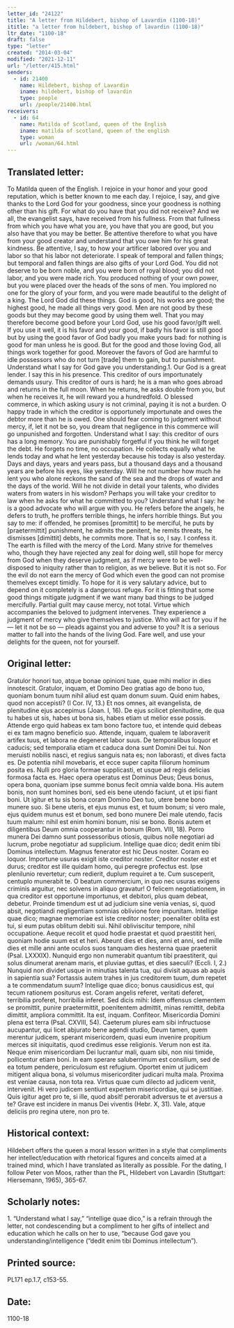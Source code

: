 ```yaml
---
letter_id: "24122"
title: "A letter from Hildebert, bishop of Lavardin (1100-18)"
ititle: "a letter from hildebert, bishop of lavardin (1100-18)"
ltr_date: "1100-18"
draft: false
type: "letter"
created: "2014-03-04"
modified: "2021-12-11"
url: "/letter/415.html"
senders:
  - id: 21400
    name: Hildebert, bishop of Lavardin
    iname: hildebert, bishop of lavardin
    type: people
    url: /people/21400.html
receivers:
  - id: 64
    name: Matilda of Scotland, queen of the English
    iname: matilda of scotland, queen of the english
    type: woman
    url: /woman/64.html
---
```

<h2> Translated letter:</h2>To Matilda queen of the English.
I rejoice in your honor and your good reputation, which is better known to me each day.  I rejoice, I say, and give thanks to the Lord God for your goodness, since your goodness is nothing other than his gift.  For what do you have that you did not receive?  And we all, the evangelist says, have received from his fullness.  From that fullness from which you have what you are, you have that you are good, but you also have that you may be better.  Be attentive therefore to what you have from your good creator and understand that you owe him for his great kindness.  Be attentive, I say, to how your artificer labored over you and labor so that his labor not deteriorate.
I speak of temporal and fallen things; but temporal and fallen things are also gifts of your Lord God.  You did not deserve to be born noble, and you were born of royal blood; you did not labor, and you were made rich.  You produced nothing of your own power, but you were placed over the heads of the sons of men.  You implored no one for the glory of your form, and you were made beautiful to the delight of a king.  The Lord God did these things.  God is good, his works are good; the highest good, he made all things very good.  Men are not good by these goods but they may become good by using them well.  That you may therefore become good before your Lord God, use his good favor/gift well.  If you use it well, it is his favor and your good, if badly his favor is still good but by using the good favor of God badly you make yours bad:  for nothing is good for man unless he is good.  But for the good and those loving God, all things work together for good.
Moreover the favors of God are harmful to idle possessors who do not turn [trade] them to gain, but to punishment.  Understand what I say for God gave you understanding.1.
Our God is a great lender.  I say this in his presence.  This creditor of ours importunately demands usury.  This creditor of ours is hard; he is a man who goes abroad and returns in the full moon.  When he returns, he asks double from you, but when he receives it, he will reward you a hundredfold.  O blessed commerce, in which asking usury is not criminal, paying it is not a burden.  O happy trade in which the creditor is opportunely importunate and owes the debtor more than he is owed.  One should fear coming to judgment without mercy, if, let it not be so,  you dream that negligence in this commerce will go unpunished and forgotten.  Understand what I say:  this creditor of ours has a long memory.  You are punishably forgetful if you think he will forget the debt.  He forgets no time, no occupation.  He collects equally what he lends today and what he lent yesterday because his today is also yesterday.  Days and days, years and years pass, but a thousand days and a thousand years are before his eyes, like yesterday.
Will he not number how much he lent you who alone reckons the sand of the sea and the drops of water and the days of the world.  Will he not divide in detail your talents, who divides waters from waters in his wisdom?  Perhaps you will take your creditor to law when he asks for what he committed to you?  Understand what I say:  he is a good advocate who will argue with you.  He refers before the angels, he defers to truth, he proffers terrible things, he infers horrible things.  But you say to me:  if offended, he promises [promittit] to be merciful, he puts by [praetermittit] punishment, he admits the penitent, he remits threats, he dismisses [dimittit] debts, he commits more.
That is so, I say.  I confess it.  The earth is filled with the mercy of the Lord.  Many strive for themelves who, though they have rejected any zeal for doing well, still hope for mercy from God when they deserve judgment, as if mercy were to be well-disposed to iniquity rather than to religion, as we believe.  But it is not so.  For the evil do not earn the mercy of God which even the good can not promise themelves except timidly.  To hope for it is very salutary advice, but to depend on it completely is a dangerous refuge.  For it is fitting that some good things mitigate judgment if we want many bad things to be judged mercifully.  Partial guilt may cause mercy, not total.  Virtue which accompanies the beloved to judgment intervenes.  They experience a judgment of mercy who give themselves to justice.  Who will act for you if he — let it not be so — pleads against you and adverse to you?  It is a serious matter to fall into the hands of the living God.
Fare well, and use your delights for the queen, not for yourself.
<h2 class="mt-4"> Original letter:</h2>Gratulor honori tuo, atque bonae opinioni tuae, quae mihi melior in dies innotescit. Gratulor, inquam, et Domino Deo gratias ago de bono tuo, quoniam bonum tuum nihil aliud est quam donum suum. Quid enim habes, quod non accepisti? (I Cor. IV, 13.) Et nos omnes, ait evangelista, de plenitudine ejus accepimus (Joan. I, 16). De ejus scilicet plenitudine, de qua tu habes ut sis, habes ut bona sis, habes etiam ut melior esse possis. Attende ergo quid habeas ex tam bono factore tuo, et intende quid debeas ei ex tam magno beneficio suo. Attende, inquam, qualem te laboraverit artifex tuus, et labora ne degeneret labor suus. De temporalibus loquor et caducis; sed temporalia etiam et caduca dona sunt Domini Dei tui. Non meruisti nobilis nasci, et regius sanguis nata es; non laborasti, et dives facta es. De potentia nihil movebaris, et ecce super capita filiorum hominum posita es. Nulli pro gloria formae supplicasti, et usque ad regis delicias formosa facta es. Haec opera operatus est Dominus Deus; Deus bonus, opera bona, quoniam ipse summe bonus fecit omnia valde bona. His autem bonis, non sunt homines boni, sed eis bene utendo faciunt, ut et ipsi fiant boni. Ut igitur et tu sis bona coram Domino Deo tuo, utere bene bono munere suo. Si bene uteris, et ejus munus est, et tuum bonum; si vero male, ejus quidem munus est et bonum, sed bono munere Dei male utendo, facis tuum malum: nihil est enim homini bonum, nisi se bono. Bonis autem et diligentibus Deum omnia cooperantur in bonum (Rom. VIII, 18). Porro munera Dei damno sunt possessoribus otiosis, quibus nolle negotiari ad lucrum, probe negotiatur ad supplicium. Intellige quae dico; dedit enim tibi Dominus intellectum. Magnus fenerator est hic Deus noster. Coram eo loquor. Importune usuras exigit iste creditor noster. Creditor noster est et durus; creditor est ille quidam homo, qui peregre profectus est. Ipse plenilunio revertetur; cum redierit, duplum requiret a te. Cum susceperit, centuplo munerabit te. O beatum commercium, in quo nec usuras exigens criminis arguitur, nec solvens in aliquo gravatur! O felicem negotiationem, in qua creditor est opportune importunus, et debitori, plus quam debeat, debetur. Proinde timendum est ut ad judicium sine venia venias, si, quod absit, negotiandi negligentiam somnias oblivione fore impunitam. Intellige quae dico; magnae memoriae est iste creditor noster; poenaliter oblita est tui, si eum putas oblitum debiti sui. Nihil obliviscitur tempore, nihil occupatione. Aeque recolit et quod hodie praestat et quod praestitit heri, quoniam hodie suum est et heri. Abeunt dies et dies, anni et anni, sed mille dies et mille anni ante oculos suos tanquam dies hesterna quae praeteriit (Psal. LXXXIX). Nunquid ergo non numerabit quantum tibi praestiterit, qui solus dinumerat arenam maris, et pluviae guttas, et dies saeculi? (Eccli. I, 2.) Nunquid non dividet usque in minutias talenta tua, qui divisit aquas ab aquis in sapientia sua? Fortassis autem trahes in jus creditorem tuum, dum repetet a te commendatum suum? Intellige quae dico; bonus causidicus est, qui tecum rationem positurus est. Coram angelis referet, veritati deferet, terribilia proferet, horribilia inferet. Sed dicis mihi: Idem offensus clementem se promittit, punire praetermittit, poenitentem admittit, minas remittit, debita dimittit, ampliora committit. Ita est, inquam. Confiteor. Misericordia Domini plena est terra (Psal. CXVIII, 54). Caeterum plures eam sibi infructuose aucupantur, qui licet abjurato bene agendi studio, Deum tamen, quem merentur judicem, sperant misericordem, quasi eum invenire propitium merces sit iniquitatis, quod credimus esse religionis. Verum non est ita. Neque enim misericordiam Dei lucrantur mali, quam sibi, non nisi timide, pollicentur etiam boni. In eam sperare saluberrimum est consilium, sed de ea totum pendere, periculosum est refugium. Oportet enim ut judicem mitigent aliqua bona, si volumus misericorditer judicari multa mala. Proxima est veniae causa, non tota rea. Virtus quae cum dilecto ad judicem venit, intervenit. Hi vero judicem sentiunt expertem misericordiae, qui se justitiae. Quis igitur aget pro te, si ille, quod absit! perorabit adversus te et aversus a te? Grave est incidere in manus Dei viventis (Hebr. X, 31). Vale, atque deliciis pro regina utere, non pro te.
<h2 class="mt-4"> Historical context:</h2>Hildebert offers the queen a moral lesson written in a style that compliments her intellect/education with rhetorical figures and conceits aimed at a trained mind, which I have translated as literally as possible.
For the dating, I follow Peter von Moos, rather than the PL, Hildebert von Lavardin (Stuttgart:  Hiersemann, 1965), 365-67.
<h2 class="mt-4"> Scholarly notes:</h2>1. “Understand what I say,” “intellige quae dico,” is a refrain through the letter, not condescending but a compliment to her gifts of intellect and education which he calls on her to use, “because God gave you understanding/intelligence (“dedit enim tibi Dominus intellectum”).
<h2 class="mt-4"> Printed source:</h2>PL171 ep.1.7, c153-55.
<h2 class="mt-4"> Date:</h2>1100-18
